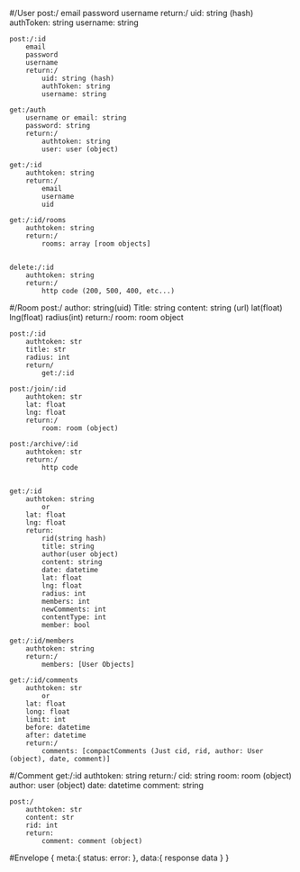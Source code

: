 #/User
	post:/
		email
		password
		username
		return:/
			uid: string (hash)
			authToken: string
			username: string


	post:/:id
		email
		password
		username
		return:/
			uid: string (hash)
			authToken: string
			username: string

	get:/auth
		username or email: string
		password: string
		return:/
			authtoken: string
			user: user (object)

	get:/:id
		authtoken: string
		return:/
			email
			username
			uid

	get:/:id/rooms
		authtoken: string
		return:/
			rooms: array [room objects]


	delete:/:id
		authtoken: string
		return:/
			http code (200, 500, 400, etc...)


#/Room
	post:/
		author: string(uid)
		Title: string
		content: string (url)
		lat(float)
		lng(float)
		radius(int)
		return:/
			room: room object

	post:/:id
		authtoken: str
		title: str
		radius: int
		return/
			get:/:id

	post:/join/:id
		authtoken: str
		lat: float
		lng: float
		return:/
			room: room (object)

	post:/archive/:id
		authtoken: str
		return:/
			http code

			
	get:/:id
		authtoken: string
			or
		lat: float
		lng: float
		return:
			rid(string hash)
			title: string
			author(user object)
			content: string
			date: datetime
			lat: float
			lng: float
			radius: int
			members: int
			newComments: int
			contentType: int
			member: bool

	get:/:id/members
		authtoken: string
		return:/
			members: [User Objects]

	get:/:id/comments
		authtoken: str
			or
		lat: float
		long: float
		limit: int
		before: datetime
		after: datetime
		return:/
			comments: [compactComments (Just cid, rid, author: User (object), date, comment)]



#/Comment
	get:/:id
		authtoken: string
		return:/
			cid: string
			room: room (object)
			author: user (object)
			date: datetime
			comment: string

	post:/
		authtoken: str
		content: str
		rid: int
		return:
			comment: comment (object)


#Envelope
	{
		meta:{
			status:
			error:
		},
		data:{
			response data
		}
	}


